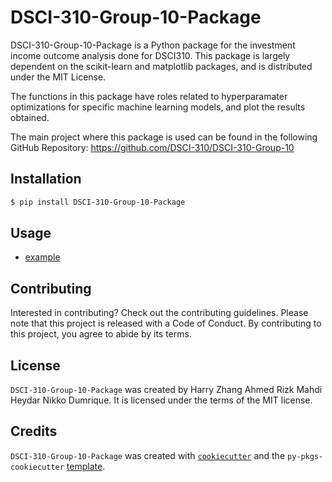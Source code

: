 # DSCI-310-Group-10-Package

DSCI-310-Group-10-Package is a Python package for the investment income outcome analysis done for DSCI310. This package is largely dependent on the scikit-learn and matplotlib packages, and is distributed under the MIT License.

The functions in this package have roles related to hyperparamater optimizations for specific machine learning models, and plot the results obtained.

The main project where this package is used can be found in the following GitHub Repository: https://github.com/DSCI-310/DSCI-310-Group-10

## Installation

```bash
$ pip install DSCI-310-Group-10-Package
```

## Usage

- [example](docs/example.ipynb)

## Contributing

Interested in contributing? Check out the contributing guidelines. Please note that this project is released with a Code of Conduct. By contributing to this project, you agree to abide by its terms.

## License

`DSCI-310-Group-10-Package` was created by Harry Zhang Ahmed Rizk Mahdi Heydar Nikko Dumrique. It is licensed under the terms of the MIT license.

## Credits

`DSCI-310-Group-10-Package` was created with [`cookiecutter`](https://cookiecutter.readthedocs.io/en/latest/) and the `py-pkgs-cookiecutter` [template](https://github.com/py-pkgs/py-pkgs-cookiecutter).
